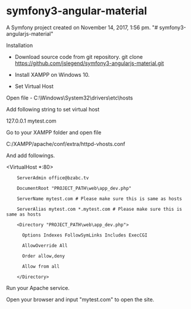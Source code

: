 symfony3-angular-material
=========================

A Symfony project created on November 14, 2017, 1:56 pm.
"# symfony3-angularjs-material" 

Installation

- Download source code from git repository.
git clone https://github.com/jslegend/symfony3-angularjs-material.git

- Install XAMPP on Windows 10.

- Set Virtual Host

Open file - C:\Windows\System32\drivers\etc\hosts

Add following string to set virtual host

127.0.0.1	mytest.com

Go to your XAMPP folder and open file

C:/XAMPP/apache/conf/extra/httpd-vhosts.conf

And add followings.

<VirtualHost *:80>

        ServerAdmin office@bzabc.tv
        
        DocumentRoot "PROJECT_PATH\web\app_dev.php"
        
        ServerName mytest.com # Please make sure this is same as hosts
        
        ServerAlias mytest.com *.mytest.com # Please make sure this is same as hosts
        
        <Directory "PROJECT_PATH\web\app_dev.php">
        
          Options Indexes FollowSymLinks Includes ExecCGI
          
          AllowOverride All
          
          Order allow,deny
          
          Allow from all
          
        </Directory>
        
</VirtualHost>

Run your Apache service.

Open your browser and input "mytest.com" to open the site.
